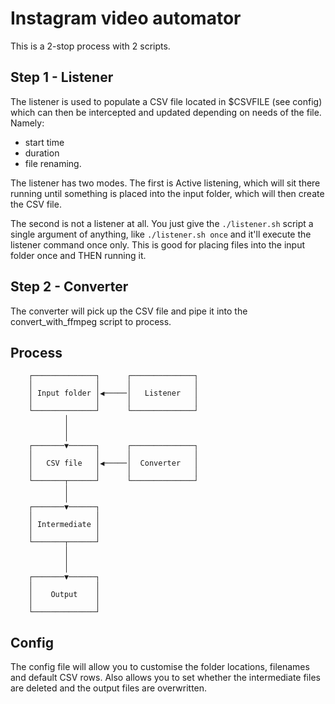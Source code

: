 # Instagram video automator

This is a 2-stop process with 2 scripts.

## Step 1 - Listener

The listener is used to populate a CSV file located in $CSVFILE (see config) which can then
be intercepted and updated depending on needs of the file. Namely:
- start time
- duration
- file renaming.

The listener has two modes. The first is Active listening, which will sit there running until something is
placed into the input folder, which will then create the CSV file.

The second is not a listener at all. You just give the `./listener.sh` script a single argument of anything,
like `./listener.sh once` and it'll execute the listener command once only. This is good for placing files
into the input folder once and THEN running it.

## Step 2 - Converter

The converter will pick up the CSV file and pipe it into the convert_with_ffmpeg script to
process.

## Process

        ┌──────────────┐      ┌──────────────┐
        │              │      │              │
        │ Input folder │◀─────│   Listener   │
        │              │      │              │
        └──────────────┘      └──────────────┘
                │                             
                │                             
                │                             
        ┌───────▼──────┐      ┌──────────────┐
        │              │      │              │
        │   CSV file   │◀─────│  Converter   │
        │              │      │              │
        └───────┬──────┘      └──────────────┘
                │                             
                │                             
        ┌───────▼──────┐                      
        │              │                      
        │ Intermediate │                      
        │              │                      
        └───────┬──────┘                      
                │                             
                │                             
                │                             
        ┌───────▼──────┐                      
        │              │                      
        │    Output    │                      
        │              │                      
        └──────────────┘ 


## Config

The config file will allow you to customise the folder locations, filenames and default
CSV rows. Also allows you to set whether the intermediate files are deleted and the output
files are overwritten.
